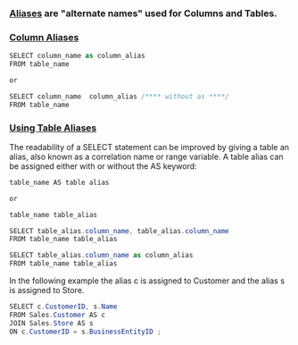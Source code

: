 ### [Aliases](https://www.youtube.com/watch?v=w1F0UgsYfis) are "alternate names" used for Columns and Tables.

### [Column Aliases]()

```C#
SELECT column_name as column_alias
FROM table_name

or

SELECT column_name  column_alias /**** without as ****/
FROM table_name
```

### [Using Table Aliases](https://technet.microsoft.com/en-us/library/ms187455(v=sql.105).aspx)

The readability of a SELECT statement can be improved by giving a table an alias, also known as a correlation name or range variable. A table alias can be assigned either with or without the AS keyword:
```C#
table_name AS table alias

or

table_name table_alias
```

```C#
SELECT table_alias.column_name, table_alias.column_name
FROM table_name table_alias
```

```C#
SELECT table_alias.column_name as column_alias
FROM table_name table_alias
```
In the following example the alias c is assigned to Customer and the alias s is assigned to Store.


```C#
SELECT c.CustomerID, s.Name
FROM Sales.Customer AS c
JOIN Sales.Store AS s
ON c.CustomerID = s.BusinessEntityID ;
```
